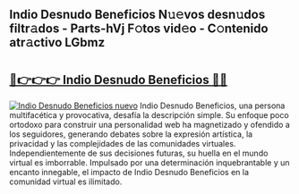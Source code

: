 ## Indio Desnudo Beneficios N𝚞𝚎vos desn𝚞dos filtr𝚊dos - Parts-hVj F𝚘tos vid𝚎o - C𝚘ntenido atr𝚊ctivo LGbmz

# <h2><a href="http://mbar3es.tromn.icu/?c=Indio+Desnudo+Beneficios">🔗👉👉👉 Indio Desnudo Beneficios 🔗🔗</a></h2>

[![Indio Desnudo Beneficios nuevo](https://i.imgur.com/pEAQMta.gif)](http://mbar3es.tromn.icu/?c=Indio+Desnudo+Beneficios)
Indio Desnudo Beneficios, una persona multifacética y provocativa, desafía la descripción simple. Su enfoque poco ortodoxo para construir una personalidad web ha magnetizado y ofendido a los seguidores, generando debates sobre la expresión artística, la privacidad y las complejidades de las comunidades virtuales. Independientemente de sus decisiones futuras, su huella en el mundo virtual es imborrable. Impulsado por una determinación inquebrantable y un encanto innegable, el impacto de Indio Desnudo Beneficios en la comunidad virtual es ilimitado.
